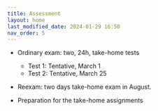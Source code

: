 ```yaml
---
title: Assessment
layout: home
last_modified_date: 2024-01-29 16:50
nav_order: 5
---
```




- Ordinary exam: two, 24h, take-home tests

  - Test 1: Tentative, March 1 <!-- Wednesday, March 1, 2023; from 8:00 to 7:59 -->
  - Test 2: Tentative, March 25<!-- Monday, April 3, 2023; from 8:00 to 7:59  -->


- Reexam: two days take-home exam in August.


- Preparation for the take-home assignments
 



